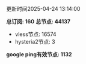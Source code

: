 更新时间2025-04-24 13:14:00

**总订阅: 160**
**总节点: 44137**
- vless节点: 16574
- hysteria2节点: 3

**google ping有效节点: 1132**
